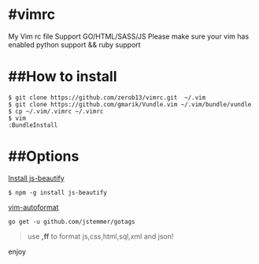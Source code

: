 #vimrc
=====

My Vim rc file
Support GO/HTML/SASS/JS
Please make sure your vim has enabled python support && ruby support

##How to install
======
```shell
$ git clone https://github.com/zerob13/vimrc.git  ~/.vim
$ git clone https://github.com/gmarik/Vundle.vim ~/.vim/bundle/vundle
$ cp ~/.vim/.vimrc ~/.vimrc
$ vim 
:BundleInstall
```

##Options   
=======    

[Install js-beautify](https://github.com/beautify-web/js-beautify/blob/master/README.md)    
```shell
$ npm -g install js-beautify
```
[vim-autoformat](https://github.com/Chiel92/vim-autoformat)  

```shell
go get -u github.com/jstemmer/gotags
```

> use __,ff__ to format js,css,html,sql,xml and json!


enjoy
